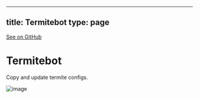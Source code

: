 
---
title: Termitebot
type: page
---

[See on GitHub](https://github.com/jakeroggenbuck/Termitebot/)

# Termitebot

Copy and update termite configs.

![image](https://user-images.githubusercontent.com/35516367/185814369-6f3ea3cd-8fcb-4c30-beb0-a6d457edba4b.png)
